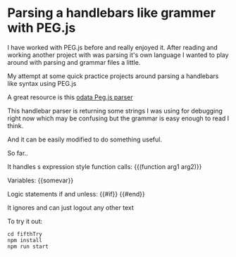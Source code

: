 # Parsing a handlebars like grammer with PEG.js

I have worked with PEG.js before and really enjoyed it. After reading and working another project with was parsing it's own language I wanted to play around with parsing and grammar files a little.

My attempt at some quick practice projects around parsing a handlebars like syntax using PEG.js

A great resource is this [odata Peg.js parser](https://github.com/auth0/node-odata-parser/blob/master/src/odata.pegjs)

This handlebar parser is returning some strings I was using for debugging right now which may be confusing but the grammar is easy enough to read I think.

And it can be easily modified to do something useful.

So far..

It handles s expression style function calls: {{(function arg1 arg2)}}

Variables: {{somevar}}

Logic statements if and unless: {{#if}} {{#end}}

It ignores and can just logout any other text




To try it out:
```
cd fifthTry
npm install
npm run start
```